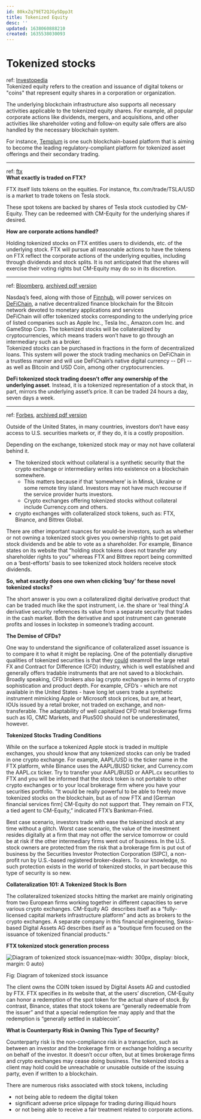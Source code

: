 ```yaml
---
id: 80kxZq79ET2QJGySDpp3t
title: Tokenized Equity
desc: ''
updated: 1638060888210
created: 1635538030093
---
```

# Tokenized stocks

ref: [Investopedia](https://www.investopedia.com/terms/t/tokenized-equity.asp)  
Tokenized equity refers to the creation and issuance of digital tokens or "coins" that represent equity shares in a corporation or organization.

The underlying blockchain infrastructure also supports all necessary activities applicable to the tokenized equity shares. For example, all popular corporate actions like dividends, mergers, and acquisitions, and other activities like shareholder voting and follow-on equity sale offers are also handled by the necessary blockchain system.

For instance, [Templum](https://www.templuminc.com/) is one such blockchain-based platform that is aiming to become the leading regulatory-compliant platform for tokenized asset offerings and their secondary trading.

---
ref: [ftx](https://help.ftx.com/hc/en-us/articles/360051229472-Tokenized-Stocks)  
**What exactly is traded on FTX?**

FTX itself lists tokens on the equities.  For instance, ftx.com/trade/TSLA/USD is a market to trade tokens on Tesla stock.

These spot tokens are backed by shares of Tesla stock custodied by CM-Equity.  They can be redeemed with CM-Equity for the underlying shares if desired.

**How are corporate actions handled?**

Holding tokenized stocks on FTX entitles users to dividends, etc. of the underlying stock.  FTX will pursue all reasonable actions to have the tokens on FTX reflect the corporate actions of the underlying equities, including through dividends and stock splits.  It is not anticipated that the shares will exercise their voting rights but CM-Equity may do so in its discretion.

---
ref: [Bloomberg](https://www.bloomberg.com/news/articles/2021-09-09/nasdaq-joins-blockchain-based-tokenized-stock-trading-venture), [archived pdf version](https://app.box.com/s/7hi6z447z96iadl1s0rr5u467bhdyljl)

Nasdaq’s feed, along with those of [Finnhub](https://finnhub.io/ "Finnhub home page"), will power services on [DeFiChain](https://defichain.com/ "DeFiChain home page"), a native decentralized finance blockchain for the Bitcoin network devoted to monetary applications and services  
DeFiChain will offer tokenized stocks corresponding to the underlying price of listed companies such as Apple Inc., Tesla Inc., Amazon.com Inc. and GameStop Corp. The tokenized stocks will be collateralized by cryptocurrencies, which means traders won’t have to go through an intermediary such as a broker.  
Tokenized stocks can be purchased in fractions in the form of decentralized loans. This system will power the stock trading mechanics on DeFiChain in a trustless manner and will use DeFiChain’s native digital currency -- DFI -- as well as Bitcoin and USD Coin, among other cryptocurrencies.

**DeFi tokenized stock trading doesn’t offer any ownership of the underlying asset**. Instead, it is a tokenized representation of a stock that, in part, mirrors the underlying asset’s price. It can be traded 24 hours a day, seven days a week.

---
ref: [Forbes](https://www.forbes.com/sites/javierpaz/2021/05/11/the-future-of-tokenized-stockswhat-they-can-replace-and-what-to-watch-out-for/), [archived pdf version](https://app.box.com/s/cy26dd6413ugydlbuw1xvv0uccxucm4a)

Outside of the United States, in many countries, investors don’t have easy access to U.S. securities markets or, if they do, it is a costly proposition.

Depending on the exchange, tokenized stock may or may not have collateral behind it. 
- The tokenized stock without collateral is a synthetic security that the crypto exchange or intermediary writes into existence on a blockchain somewhere. 
    - This matters because if that ‘somewhere’ is in Minsk, Ukraine or some remote tiny island. Investors may not have much recourse if the service provider hurts investors. 
    - Crypto exchanges offering tokenized stocks without collateral include Currency.com and others.
- crypto exchanges with collateralized stock tokens, such as: FTX, Binance, and Bittrex Global.

There are other important nuances for would-be investors, such as whether or not owning a tokenized stock gives you ownership rights to get paid stock dividends and be able to vote as a shareholder. For example, Binance states on its website that “holding stock tokens does not transfer any shareholder rights to you” whereas FTX and Bittrex report being committed on a ‘best-efforts’ basis to see tokenized stock holders receive stock dividends.

**So, what exactly does one own when clicking ‘buy’ for these novel tokenized stocks?**

The short answer is you own a collateralized digital derivative product that can be traded much like the spot instrument, i.e. the share or ‘real thing’.A derivative security references its value from a separate security that trades in the cash market. Both the derivative and spot instrument can generate profits and losses in lockstep in someone’s trading account.

**The Demise of CFDs?**

One way to understand the significance of collateralized asset issuance is to compare it to what it might be replacing. One of the potentially disruptive qualities of tokenized securities is that they [could](https://financefeeds.com/are-tokenized-stocks-a-new-threat-to-the-fx-cfd-industry/ "https://financefeeds.com/are-tokenized-stocks-a-new-threat-to-the-fx-cfd-industry/") steamroll the large retail FX and Contract for Difference (CFD) industry, which is well established and generally offers tradable instruments that are not saved to a blockchain. Broadly speaking, CFD brokers also lag crypto exchanges in terms of crypto sophistication and product depth. For example, CFD’s - which are not available in the United States - have long let users trade a synthetic instrument mimicking Apple or Microsoft stock prices, but are, at heart, IOUs issued by a retail broker, not traded on exchange, and non-transferable. The adaptability of well capitalized CFD retail brokerage firms such as IG, CMC Markets, and Plus500 should not be underestimated, however.

**Tokenized Stocks Trading Conditions**

While on the surface a tokenized Apple stock is traded in multiple exchanges, you should know that any tokenized stocks can only be traded in one crypto exchange. For example, AAPL/USD is the ticker name in the FTX platform, while Binance uses the AAPL/BUSD ticker, and Currency.com the AAPL.cx ticker. Try to transfer your AAPL/BUSD or AAPL.cx securities to FTX and you will be informed that the stock token is not portable to other crypto exchanges or to your local brokerage firm where you have your securities portfolio. “It would be really powerful to be able to freely move tokenized stocks on the blockchain, but as of now FTX and \[German financial services firm\] CM-Equity do not support that. They remain on FTX, a tied agent to CM-Equity,” indicated FTX’s Bankman-Fried.

Best case scenario, investors trade with ease the tokenized stock at any time without a glitch. Worst case scenario, the value of the investment resides digitally at a firm that may not offer the service tomorrow or could be at risk if the other intermediary firms went out of business. In the U.S. stock owners are protected from the risk that a brokerage firm is put out of business by the Securities Investor Protection Corporation (SIPC), a non-profit run by U.S.-based registered broker-dealers. To our knowledge, no such protection exists in the world of tokenized stocks, in part because this type of security is so new.

**Collateralization 101: A Tokenized Stock Is Born**

The collateralized tokenized stocks hitting the market are mainly originating from two European firms working together in different capacities to serve various crypto exchanges. CM-Equity AG  describes itself as a “fully-licensed capital markets infrastructure platform” and acts as brokers to the crypto exchanges. A separate company in this financial engineering, Swiss-based Digital Assets AG describes itself as a “boutique firm focused on the issuance of tokenized financial products.”

 **FTX tokenized stock generation process**

![Diagram of tokenized stock issuance](https://thumbor.forbes.com/thumbor/960x0/https%3A%2F%2Fspecials-images.forbesimg.com%2Fimageserve%2F60999c9c8bd0351c06705854%2FDiagram-of-tokenized-stock-issuance%2F960x0.jpg%3Ffit%3Dscale){max-width: 300px, display: block, margin: 0 auto}

Fig: Diagram of tokenized stock issuance

The client owns the COIN token issued by Digital Assets AG and custodied by FTX. FTX specifies in its website that, at the users’ discretion, CM-Equity can honor a redemption of the spot token for the actual share of stock. By contrast, Binance, states that stock tokens are “generally redeemable from the issuer” and that a special redemption fee may apply and that the redemption is “generally settled in stablecoin”.

**What is Counterparty Risk in Owning This Type of Security?**

Counterparty risk is the non-compliance risk in a transaction, such as between an investor and the brokerage firm or exchange holding a security on behalf of the investor. It doesn’t occur often, but at times brokerage firms and crypto exchanges may cease doing business. The tokenized stocks a client may hold could be unreachable or unusable outside of the issuing party, even if written to a blockchain.

There are numerous risks associated with stock tokens, including 
- not being able to redeem the digital token
- significant adverse price slippage for trading during illiquid hours
- or not being able to receive a fair treatment related to corporate actions.